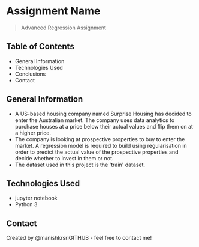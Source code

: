 # Assignment Name
>Advanced Regression Assignment


## Table of Contents
* General Information
* Technologies Used
* Conclusions
* Contact

<!-- You can include any other section that is pertinent to your problem -->

## General Information
- A US-based housing company named Surprise Housing has decided to enter the Australian market. The company uses data analytics to purchase houses at a price below their actual values and flip them on at a higher price.
- The company is looking at prospective properties to buy to enter the market. A regression model is required to build using regularisation in order to predict the actual value of the prospective properties and decide whether to invest in them or not.  
- The dataset used in this project is the 'train' dataset.

## Technologies Used
- jupyter notebook
- Python 3

<!-- As the libraries versions keep on changing, it is recommended to mention the version of library used in this project -->
 
## Contact
Created by @manishkrsriGITHUB - feel free to contact me!


<!-- Optional -->
<!-- ## License -->
<!-- This project is open source and available under the [... License](). -->

<!-- You don't have to include all sections - just the one's relevant to your project -->
